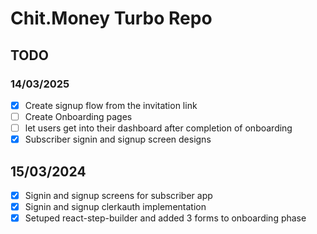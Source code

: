 # Chit.Money Turbo Repo

## TODO

### 14/03/2025

- [x] Create signup flow from the invitation link
- [ ] Create Onboarding pages
- [ ] let users get into their dashboard after completion of onboarding
- [x] Subscriber signin and signup screen designs

## 15/03/2024

- [x] Signin and signup screens for subscriber app
- [x] Signin and signup clerkauth implementation
- [x] Setuped react-step-builder and added 3 forms to onboarding phase
